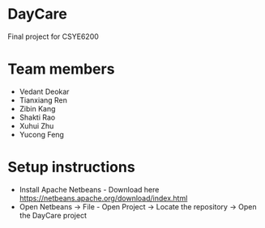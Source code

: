 # DayCare
Final project for CSYE6200

# Team members
- Vedant Deokar
- Tianxiang Ren
- Zibin Kang
- Shakti Rao
- Xuhui Zhu
- Yucong Feng

# Setup instructions
- Install Apache Netbeans - Download here https://netbeans.apache.org/download/index.html
- Open Netbeans -> File - Open Project -> Locate the repository -> Open the DayCare project
